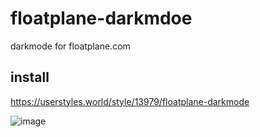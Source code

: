 # floatplane-darkmdoe
darkmode for floatplane.com

## install
https://userstyles.world/style/13979/floatplane-darkmode

![image](https://github.com/izmystic/floatplane-darkmode/assets/72127044/d457236e-d723-4190-bcbf-c751809cd767)
